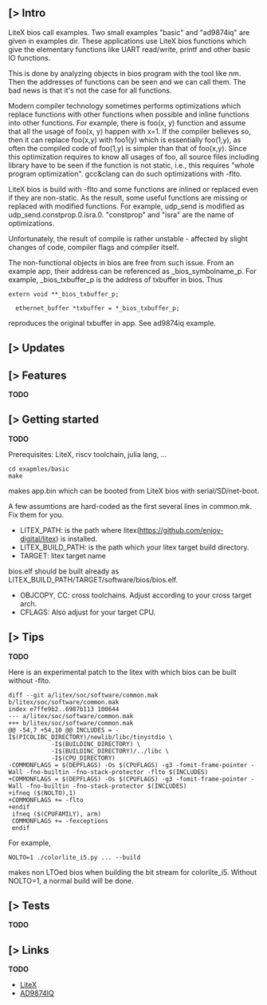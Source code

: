 [> Intro
--------

LiteX bios call examples. Two small examples "basic" and "ad9874iq" are given in examples dir. These applications use LiteX bios functions which give the elementary functions like UART read/write, printf and other basic IO functions.

This is done by analyzing objects in bios program with the tool like nm. Then the addresses of functions can be seen and we can call them. The bad news is that it's not the case for all functions.

Modern compiler technology sometimes performs optimizations which replace functions with other functions when possible and inline functions into other functions. For example, there is foo(x, y) function and assume that all the usage of foo(x, y) happen with x=1. If the compiler believes so, then it can replace foo(x,y) with foo1(y) which is essentially foo(1,y), as often the compiled code of foo(1,y) is simpler than that of foo(x,y). Since this optimization requires to know all usages of foo, all source files including library have to be seen if the function is not static, i.e., this requires "whole program optimization". gcc&clang can do such optimizations with -flto.

LiteX bios is build with -flto and some functions are inlined or replaced even if they are non-static. As the result, some useful functions are missing or replaced with modified functions. For example, udp_send is modified as udp_send.constprop.0.isra.0. "constprop" and "isra" are the name of optimizations.

Unfortunately, the result of compile is rather unstable - affected by slight changes of code, compiler flags and compiler itself.

The non-functional objects in bios are free from such issue. From an example app, their address can be referenced as _bios_symbolname_p. For example, _bios_txbuffer_p is the address of txbuffer in bios. Thus
```
extern void **_bios_txbuffer_p;

  ethernet_buffer *txbuffer = *_bios_txbuffer_p;
```
reproduces the original txbuffer in app. See ad9874iq example.

[> Updates
----------

[> Features
-----------
**TODO**

[> Getting started
------------------
**TODO**

Prerequisites: LiteX, riscv toolchain, julia lang, ...

```
cd exapmles/basic
make
```

makes app.bin which can be booted from LiteX bios with serial/SD/net-boot.

A few assumtions are hard-coded as the first several lines in common.mk. Fix them for you.

* LITEX_PATH: is the path where litex(https://github.com/enjoy-digital/litex) is installed.
* LITEX_BUILD_PATH: is the path which your litex target build directory.
* TARGET: litex target name

bios.elf should be built already as LITEX_BUILD_PATH/TARGET/software/bios/bios.elf.

* OBJCOPY, CC: cross toolchains. Adjust according to your cross target arch.
* CFLAGS: Also adjust for your target CPU.

[> Tips
--------
**TODO**

Here is an experimental patch to the litex with which bios can be built without -flto.

```
diff --git a/litex/soc/software/common.mak b/litex/soc/software/common.mak
index e7ffe9b2..6987b113 100644
--- a/litex/soc/software/common.mak
+++ b/litex/soc/software/common.mak
@@ -54,7 +54,10 @@ INCLUDES = -I$(PICOLIBC_DIRECTORY)/newlib/libc/tinystdio \
            -I$(BUILDINC_DIRECTORY) \
            -I$(BUILDINC_DIRECTORY)/../libc \
            -I$(CPU_DIRECTORY)
-COMMONFLAGS = $(DEPFLAGS) -Os $(CPUFLAGS) -g3 -fomit-frame-pointer -Wall -fno-builtin -fno-stack-protector -flto $(INCLUDES)
+COMMONFLAGS = $(DEPFLAGS) -Os $(CPUFLAGS) -g3 -fomit-frame-pointer -Wall -fno-builtin -fno-stack-protector $(INCLUDES)
+ifneq ($(NOLTO),1)
+COMMONFLAGS += -flto
+endif
 ifneq ($(CPUFAMILY), arm)
 COMMONFLAGS += -fexceptions
 endif

```

For example,
```
NOLTO=1 ./colorlite_i5.py ... --build
```
makes non LTOed bios when building the bit stream for colorlite_i5. Without NOLTO=1, a normal build will be done.

[> Tests
--------
**TODO**

[> Links
--------
**TODO**

* [LiteX](https://github.com/enjoy-digital/litex)
* [AD9874IQ](https://github.com/kazkojima/ad9874iq)


